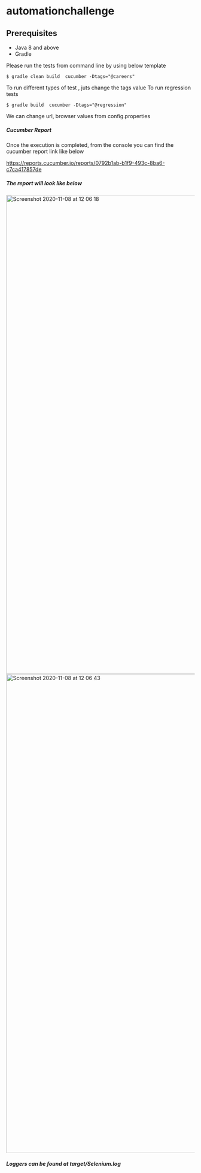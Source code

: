 # automationchallenge

## Prerequisites

* Java 8 and above 
* Gradle 


Please run the tests from command line by using below template
```
$ gradle clean build  cucumber -Dtags="@careers" 
```

To run different types of test , juts change the tags value
To run regression tests
```
$ gradle build  cucumber -Dtags="@regression" 
```

We can change url, browser values from config.properties

##### Cucumber Report 

Once the execution is completed, from the console you can find the cucumber report link like below

https://reports.cucumber.io/reports/0792b1ab-b1f9-493c-8ba6-c7ca417857de

##### The report will look like below
<img width="1278" alt="Screenshot 2020-11-08 at 12 06 18" src="https://user-images.githubusercontent.com/44940087/98463560-4b8c8280-21bc-11eb-8829-dc7e0b4cda78.png">
<img width="1278" alt="Screenshot 2020-11-08 at 12 06 43" src="https://user-images.githubusercontent.com/44940087/98463561-4f200980-21bc-11eb-81df-a15e4ab4d235.png">

##### Loggers can be found at target/Selenium.log